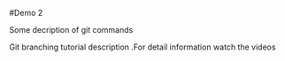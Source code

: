 #Demo 2
 
 Some decription of git commands

 Git branching tutorial description .For detail information watch the videos